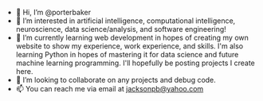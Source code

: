 - 👋 Hi, I’m @porterbaker
- 👀 I’m interested in artificial intelligence, computational intelligence, neuroscience, data science/analysis, and software engineering!
- 🌱 I’m currently learning web development in hopes of creating my own website to show my experience, work experience, and skills. I'm also learning Python in hopes of mastering it for data science and future machine learning programming. I'll hopefully be posting projects I create here.
- 💞️ I’m looking to collaborate on any projects and debug code. 
- 📫 You can reach me via email at jacksonpb@yahoo.com

